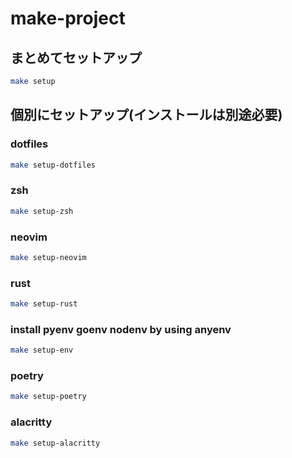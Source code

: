 # make-project
## まとめてセットアップ
```sh
make setup
```

## 個別にセットアップ(インストールは別途必要)
### dotfiles
```sh
make setup-dotfiles
```

### zsh
```sh
make setup-zsh
```

### neovim
```sh
make setup-neovim
```

### rust
```sh
make setup-rust
```

### install pyenv goenv nodenv by using anyenv
```sh
make setup-env
```

### poetry
```sh
make setup-poetry
```

### alacritty
```sh
make setup-alacritty
```
